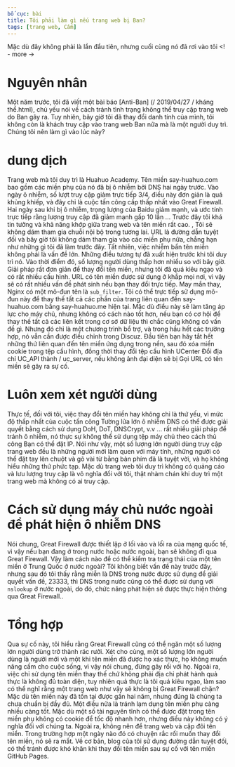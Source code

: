 ```yaml
---
bố cục: bài
title: Tôi phải làm gì nếu trang web bị Ban?
tags: [trang web, Cấm]
---
```

Mặc dù đây không phải là lần đầu tiên, nhưng cuối cùng nó đã rơi vào tôi <! - more ->

# Nguyên nhân
Một năm trước, tôi đã viết một bài báo [Anti-Ban] (/ 2019/04/27 / kháng thể.html), chủ yếu nói về cách tránh tình trạng không thể truy cập trang web do Ban gây ra.
Tuy nhiên, bây giờ tôi đã thay đổi danh tính của mình, tôi không còn là khách truy cập vào trang web Ban nữa mà là một người duy trì. Chúng tôi nên làm gì vào lúc này?

# dung dịch
Trang web mà tôi duy trì là Huahuo Academy. Tên miền say-huahuo.com bao gồm các miền phụ của nó đã bị ô nhiễm bởi DNS hai ngày trước. Vào ngày ô nhiễm, số lượt truy cập giảm trực tiếp 3/4, điều này đơn giản là quá khủng khiếp, và đây chỉ là cuộc tấn công cấp thấp nhất vào Great Firewall.
Hai ngày sau khi bị ô nhiễm, trọng lượng của Baidu giảm mạnh, và ước tính trực tiếp rằng lượng truy cập đã giảm mạnh gấp 10 lần ... Trước đây tôi khá tin tưởng và khả năng khớp giữa trang web và tên miền rất cao. , Tôi sẽ không dám tham gia chuỗi nội bộ trong tương lai. URL là đường dẫn tuyệt đối và bây giờ tôi không dám tham gia vào các miền phụ nữa, chẳng hạn như những gì tôi đã làm trước đây.
Tất nhiên, việc nhiễm bẩn tên miền không phải là vấn đề lớn. Những điều tương tự đã xuất hiện trước khi tôi duy trì nó. Vào thời điểm đó, số lượng người dùng thấp hơn nhiều so với bây giờ. Giải pháp rất đơn giản để thay đổi tên miền, nhưng tôi đã quá kiêu ngạo và có rất nhiều cấu hình. URL có tên miền được sử dụng ở khắp mọi nơi, vì vậy sẽ có rất nhiều vấn đề phát sinh nếu bạn thay đổi trực tiếp.
May mắn thay, Nginx có một mô-đun tên là `sub_filter`. Tôi có thể trực tiếp sử dụng mô-đun này để thay thế tất cả các phần của trang liên quan đến say-huahuo.com bằng say-huahuo.me hiện tại. Mặc dù điều này sẽ làm tăng áp lực cho máy chủ, nhưng không có cách nào tốt hơn, nếu bạn có cơ hội để thay thế tất cả các liên kết trong cơ sở dữ liệu thì chắc cũng không có vấn đề gì.
Nhưng đó chỉ là một chương trình bổ trợ, và trong hầu hết các trường hợp, nó vẫn cần được điều chỉnh trong Discuz. Đầu tiên bạn hãy tắt hết những thứ liên quan đến tên miền ứng dụng trong nền, sau đó xóa miền cookie trong tệp cấu hình, đồng thời thay đổi tệp cấu hình UCenter Đổi địa chỉ UC_API thành / uc_server, nếu không ảnh đại diện sẽ bị Gọi URL có tên miền sẽ gây ra sự cố.

# Luôn xem xét người dùng
Thực tế, đối với tôi, việc thay đổi tên miền hay không chỉ là thứ yếu, vì mức độ thấp nhất của cuộc tấn công Tường lửa lớn ô nhiễm DNS có thể được giải quyết bằng cách sử dụng DoH, DoT, DNSCrypt, v.v ... rất nhiều giải pháp để tránh ô nhiễm, nó thực sự không thể sử dụng tệp máy chủ theo cách thủ công Bạn có thể đặt IP.
Nói như vậy, một số lượng lớn người dùng truy cập trang web đều là những người mới làm quen với máy tính, những người có thể đặt tay lên chuột và gõ vài từ bằng bàn phím đã là tuyệt vời, và họ không hiểu những thứ phức tạp. Mặc dù trang web tôi duy trì không có quảng cáo và lưu lượng truy cập là vô nghĩa đối với tôi, thật nhàm chán khi duy trì một trang web mà không có ai truy cập.

# Cách sử dụng máy chủ nước ngoài để phát hiện ô nhiễm DNS
Nói chung, Great Firewall được thiết lập ở lối vào và lối ra của mạng quốc tế, vì vậy nếu bạn đang ở trong nước hoặc nước ngoài, bạn sẽ không đi qua Great Firewall. Vậy làm cách nào để có thể kiểm tra trạng thái của một tên miền ở Trung Quốc ở nước ngoài?
Tôi không biết vấn đề này trước đây, nhưng sau đó tôi thấy rằng miễn là DNS trong nước được sử dụng để giải quyết vấn đề, 23333, thì DNS trong nước cũng có thể được sử dụng với `nslookup` ở nước ngoài, do đó, chức năng phát hiện sẽ được thực hiện thông qua Great Firewall..

# Tổng hợp
Qua sự cố này, tôi hiểu rằng Great Firewall cũng có thể ngăn một số lượng lớn người dùng trở thành rác rưởi. Xét cho cùng, một số lượng lớn người dùng là người mới và một khi tên miền đã được họ xác thực, họ không muốn nâng cấm cho cuộc sống, vì vậy nói chung, đừng gây rối với họ.
Ngoài ra, việc chỉ sử dụng tên miền thay thế chứ không phải địa chỉ phát hành quả thực là không đủ toàn diện, tuy nhiên quả thực là tôi quá kiêu ngạo, làm sao có thể nghĩ rằng một trang web như vậy sẽ không bị Great Firewall chặn? Mặc dù tên miền này đã tồn tại được gần hai năm, nhưng đúng là chúng ta chưa chuẩn bị đầy đủ.
Một điều nữa là tránh lạm dụng tên miền phụ càng nhiều càng tốt. Mặc dù một số tài nguyên tĩnh có thể được đặt trong tên miền phụ không có cookie để tốc độ nhanh hơn, nhưng điều này không có ý nghĩa đối với chúng ta. Ngoài ra, không nên để trang web và cặp đôi tên miền. Trong trường hợp một ngày nào đó có chuyện rắc rối muốn thay đổi tên miền, nó sẽ ra mắt. Về cơ bản, blog của tôi sử dụng đường dẫn tuyệt đối, có thể tránh được khó khăn khi thay đổi tên miền sau sự cố với tên miền GitHub Pages.
